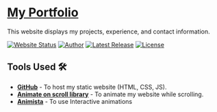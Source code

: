 # <a href="https://alsaadza.github.io/" target="_blank">My Portfolio</a>
<p align="justify">This website displays my projects, experience, and contact information.</p>

[![Website Status](https://img.shields.io/badge/Website%20Status-Online-green)](https://alsaadza.github.io/)
[![Author](https://img.shields.io/badge/Author-Vinod%20Jangid-purple.svg)](https://www.linkedin.com/in/zain-alsaad/)
[![Latest Release](https://img.shields.io/badge/Latest%20Release-11%20Jan%202024-yellow.svg)](https://github.com/alsaadza/alsaadza.github.io)
<a href="https://github.com/vinodjangid07/vinodjangid07.github.io/blob/master/LICENSE"><img alt="License" src="http://img.shields.io/:license-mit-blue.svg?style=flat-square?style=flat-square" /></a>

## Tools Used 🛠️
* [<b>GitHub</b>](https://github.com/) - To host my static website (HTML, CSS, JS).
* [<b>Animate on scroll library</b>](https://github.com/michalsnik/aos) - To animate my website while scrolling.
* [<b>Animista</b>](https://animista.net/) - To use Interactive animations
